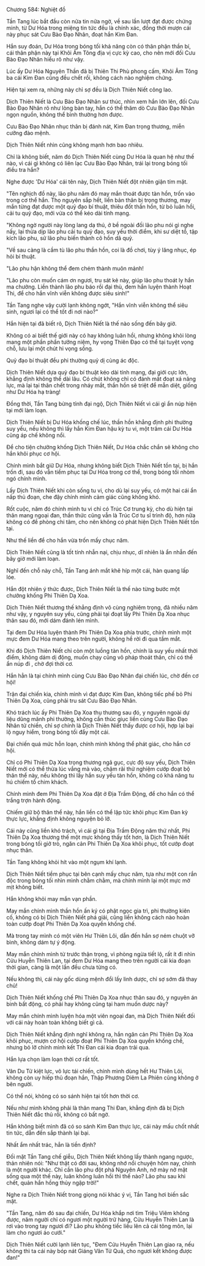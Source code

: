




Chương 584: Nghiệt đồ


Tần Tang lúc bắt đầu còn nửa tin nửa ngờ, về sau lần lượt đạt được chứng minh, từ Dư Hóa trong miệng tin tức đều là chính xác, đồng thời mượn cái này phục sát Cưu Bào Đạo Nhân, đoạt hắn Kim Đan.

Hắn suy đoán, Dư Hóa trong bóng tối khả năng còn có thân phận thần bí, cái thân phận này tại Khôi Âm Tông địa vị cực kỳ cao, cho nên mới đối Cưu Bào Đạo Nhân hiểu rõ như vậy.

Lúc ấy Dư Hóa Nguyên Thần đã bị Thiên Thi Phù phong cấm, Khôi Âm Tông ba cái Kim Đan cũng đều chết rồi, không cách nào nghiệm chứng.

Hiện tại xem ra, những này chỉ sợ đều là Dịch Thiên Niết công lao.

Dịch Thiên Niết là Cưu Bào Đạo Nhân sư thúc, nhìn xem hắn lớn lên, đối Cưu Bào Đạo Nhân rõ như lòng bàn tay, hắn có thể thăm dò Cưu Bào Đạo Nhân ngọn nguồn, không thể bình thường hơn được.

Cưu Bào Đạo Nhân nhục thân bị đánh nát, Kim Đan trọng thương, miễn cưỡng đào mệnh.

Dịch Thiên Niết nhìn cũng không mạnh hơn bao nhiêu.

Chỉ là không biết, năm đó Dịch Thiên Niết cùng Dư Hóa là quan hệ như thế nào, vì cái gì không có liên lạc Cưu Bào Đạo Nhân, trái lại trong bóng tối điều tra hắn?

Nghe được 'Dư Hóa' cái tên này, Dịch Thiên Niết đột nhiên giận tím mặt.

"Tên nghịch đồ này, lão phu năm đó may mắn thoát được tàn hồn, trốn vào trong cơ thể hắn. Thọ nguyên sắp hết, liền bản thân bị trọng thương, may mắn từng đạt được một quỷ đạo bí thuật, thiêu đốt thần hồn, từ bỏ luân hồi, cải tu quỷ đạo, mới vừa có thể kéo dài tính mạng.

"Không ngờ người này lòng lang dạ thú, ở bề ngoài đối lão phu nói gì nghe nấy, lại thừa dịp lão phu cải tu quỷ đạo, suy yếu thời điểm, khi sư diệt tổ, tập kích lão phu, sử lão phu biến thành cô hồn dã quỷ.

"Về sau càng là cầm tù lão phu thần hồn, coi là đồ chơi, tùy ý lăng nhục, ép hỏi bí thuật.

"Lão phu hận không thể đem chém thành muôn mảnh!

"Lão phu còn muốn cám ơn ngươi, tru sát kẻ này, giúp lão phu thoát ly hắn ma chưởng. Liền thành lão phu báo rồi đại thù, đem hắn luyện thành Hoạt Thi, để cho hắn vĩnh viễn không được siêu sinh!"

Tần Tang nghe vậy cười lạnh không ngớt, "Hắn vĩnh viễn không thể siêu sinh, ngươi lại có thể tốt đi nơi nào?"

Hắn hiện tại đã biết rõ, Dịch Thiên Niết là thế nào sống đến bây giờ.

Không có ai biết thế giới này có hay không luân hồi, nhưng không khỏi lòng mang một phần phần tưởng niệm, hy vọng Thiên Đạo có thể tại tuyệt vọng chỗ, lưu lại một chút hi vọng sống.

Quỷ đạo bí thuật đều phi thường quỷ dị cùng ác độc.

Dịch Thiên Niết dựa quỷ đạo bí thuật kéo dài tính mạng, đại giới cực lớn, khẳng định không thể dài lâu. Có chút không chỉ có đánh mất đoạt xá năng lực, mà lại tại thân chết trong nháy mắt, thần hồn sẽ triệt để mẫn diệt, giống như Dư Hóa hạ tràng!

Đồng thời, Tần Tang bừng tỉnh đại ngộ, Dịch Thiên Niết vì cái gì ẩn núp hiện tại mới làm loạn.

Dịch Thiên Niết bị Dư Hóa khống chế lúc, thần hồn khẳng định phi thường suy yếu, nếu không thì lấy hắn Kim Đan hậu kỳ tu vi, một trăm cái Dư Hóa cũng áp chế không nổi.

Để cho tiện chưởng khống Dịch Thiên Niết, Dư Hóa chắc chắn sẽ không cho hắn khôi phục cơ hội.

Chính mình bắt giữ Dư Hóa, nhưng không biết Dịch Thiên Niết tồn tại, bị hắn trốn đi, sau đó vẫn tiềm phục tại Dư Hóa trong cơ thể, trong bóng tối nhòm ngó chính mình.

Lấy Dịch Thiên Niết khi còn sống tu vi, cho dù lại suy yếu, có một hai cái ẩn nấp thủ đoạn, che đậy chính mình cảm giác cũng không khó.

Rốt cuộc, năm đó chính mình tu vi chỉ có Trúc Cơ trung kỳ, cho dù hiện tại thân mang ngoại đan, thần thức cũng vẫn là Trúc Cơ tu sĩ trình độ, hơn nữa không có đề phòng chi tâm, cho nên không có phát hiện Dịch Thiên Niết tồn tại.

Như thế liền để cho hắn vừa trốn mấy chục năm.

Dịch Thiên Niết cũng là tốt tính nhẫn nại, chịu nhục, dĩ nhiên là ẩn nhẫn đến bây giờ mới làm loạn.

Nghĩ đến chỗ này chỗ, Tần Tang ánh mắt khẽ híp một cái, hàn quang lấp lóe.

Hắn đột nhiên ý thức được, Dịch Thiên Niết là thế nào từng bước một chưởng khống Phi Thiên Dạ Xoa.

Dịch Thiên Niết thương thế khẳng định vô cùng nghiêm trọng, đã nhiều năm như vậy, y nguyên suy yếu, cũng phải tại đoạt lấy Phi Thiên Dạ Xoa nhục thân sau đó, mới dám đánh lén mình.

Tại đem Dư Hóa luyện thành Phi Thiên Dạ Xoa phía trước, chính mình một mực đem Dư Hóa mang theo trên người, không hề rời đi qua tầm mắt.

Khi đó Dịch Thiên Niết chỉ còn một luồng tàn hồn, chính là suy yếu nhất thời điểm, không dám dị động, muốn chạy cũng vô pháp thoát thân, chỉ có thể ẩn núp đi , chờ đợi thời cơ.

Hắn hẳn là tại chính mình cùng Cưu Bào Đạo Nhân đại chiến lúc, chờ đến cơ hội!

Trận đại chiến kia, chính mình vì đạt được Kim Đan, không tiếc phế bỏ Phi Thiên Dạ Xoa, cũng phải tru sát Cưu Bào Đạo Nhân.

Khó trách lúc ấy Phi Thiên Dạ Xoa thụ thương sau đó, y nguyên ngoài dự liệu dũng mãnh phi thường, không cần thúc giục liền cùng Cưu Bào Đạo Nhân tử chiến, chỉ sợ chính là Dịch Thiên Niết thấy được cơ hội, hợp lại bại lộ nguy hiểm, trong bóng tối đẩy một cái.

Đại chiến quá mức hỗn loạn, chính mình không thể phát giác, cho hắn cơ hội.

Chỉ có Phi Thiên Dạ Xoa trọng thương ngã gục, cực độ suy yếu, Dịch Thiên Niết mới có thể thừa lúc vắng mà vào, chậm rãi thử nghiệm cướp đoạt bộ thân thể này, nếu không thì lấy hắn suy yếu tàn hồn, không có khả năng tu hú chiếm tổ chim khách.

Chính mình đem Phi Thiên Dạ Xoa đặt ở Địa Trầm Động, để cho hắn có thể trắng trợn hành động.

Chiếm giữ bộ thân thể này, hắn liền có thể lập tức khôi phục Kim Đan kỳ thực lực, khẳng định không nguyện bỏ lỡ.

Cái này cũng liền khó trách, vì cái gì tại Địa Trầm Động năm thứ nhất, Phi Thiên Dạ Xoa thương thế một mực không thấy tốt hơn, là Dịch Thiên Niết trong bóng tối giở trò, ngăn cản Phi Thiên Dạ Xoa khôi phục, tốt cướp đoạt nhục thân.

Tần Tang không khỏi hít vào một ngụm khí lạnh.

Dịch Thiên Niết tiềm phục tại bên cạnh mấy chục năm, tựa như một con rắn độc trong bóng tối nhìn mình chằm chằm, mà chính mình lại một mực mờ mịt không biết.

Hắn không khỏi may mắn vạn phần.

May mắn chính mình thần hồn ấn ký có phật ngọc gia trì, phi thường kiên cố, không có bị Dịch Thiên Niết phá giải, cũng liền không cách nào hoàn toàn cướp đoạt Phi Thiên Dạ Xoa quyền khống chế.

Mà trong tay mình có một viên Hư Thiên Lôi, dẫn đến hắn sợ ném chuột vỡ bình, không dám tự ý động.

May mắn chính mình từ trước thận trọng, vì phòng ngừa tiết lộ, rất ít đi nhìn Cửu Huyễn Thiên Lan, tại đem Dư Hóa mang theo trên người cái kia đoạn thời gian, càng là một lần đều chưa từng có.

Nếu không thì, cái này gốc dùng mệnh đổi lấy linh dược, chỉ sợ sớm đã thay chủ!

Dịch Thiên Niết khống chế Phi Thiên Dạ Xoa nhục thân sau đó, y nguyên án binh bất động, có phải hay không cũng tại ham muốn dược này?

May mắn chính mình luyện hóa một viên ngoại đan, mà Dịch Thiên Niết đối với cái này hoàn toàn không biết gì cả.

Dịch Thiên Niết khẳng định nghĩ không ra, hắn ngăn cản Phi Thiên Dạ Xoa khôi phục, mượn cơ hội cướp đoạt Phi Thiên Dạ Xoa quyền khống chế, nhưng bỏ lỡ chính mình kết Thi Đan cái kia đoạn trải qua.

Hắn lựa chọn làm loạn thời cơ rất tốt.

Vân Du Tử kiệt lực, vô lực tái chiến, chính mình dùng hết Hư Thiên Lôi, không còn uy hiếp thủ đoạn hắn, Thập Phương Diêm La Phiên cũng không ở bên người.

Có thể nói, không có so sánh hiện tại tốt hơn thời cơ.

Nếu như mình không phải là thân mang Thi Đan, khẳng định đã bị Dịch Thiên Niết đắc thủ rồi, không có bất ngờ.

Hắn không biết mình đã có so sánh Kim Đan thực lực, cái này mấu chốt nhất tin tức, dẫn đến sắp thành lại bại.

Nhất ẩm nhất trác, hẳn là tiền định?

Đối mặt Tần Tang chế giễu, Dịch Thiên Niết không lấy thành ngang ngược, thản nhiên nói: "Như thật có đời sau, không nhớ nổi chuyện hôm nay, chính là một người khác. Chỉ cần lão phu đột phá Nguyên Anh, nở mày nở mặt sống qua một thế này, luân không luân hồi thì thế nào? Lão phu sau khi chết, quản hắn hồng thủy ngập trời!"

Nghe ra Dịch Thiên Niết trong giọng nói khác ý vị, Tần Tang hơi biến sắc mặt.

"Tần Tang, năm đó sau đại chiến, Dư Hóa khắp nơi tìm Triệu Viêm không được, năm người chỉ có ngươi một người trữ hàng, Cửu Huyễn Thiên Lan là rơi vào trong tay ngươi đi? Lão phu không tiếc liều lên cả cái tông môn, lại làm cho ngươi áo cưới."

Dịch Thiên Niết cười lạnh liên tục, "Đem Cửu Huyễn Thiên Lan giao ra, nếu không thì ta cái này bóp nát Giáng Vân Tử Quả, cho ngươi kết không được đan!"




